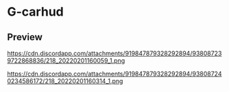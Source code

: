 # G-carhud

<h2>Preview</h2>

https://cdn.discordapp.com/attachments/919847879328292894/938087239722868836/218_20220201160059_1.png

https://cdn.discordapp.com/attachments/919847879328292894/938087240234586172/218_20220201160314_1.png
